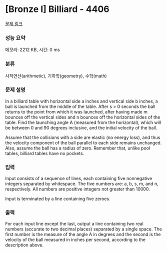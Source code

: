 # [Bronze I] Billiard - 4406 

[문제 링크](https://www.acmicpc.net/problem/4406) 

### 성능 요약

메모리: 2212 KB, 시간: 0 ms

### 분류

사칙연산(arithmetic), 기하학(geometry), 수학(math)

### 문제 설명

<p>In a billiard table with horizontal side a inches and vertical side b inches, a ball is launched from the middle of the table. After s > 0 seconds the ball returns to the point from which it was launched, after having made m bounces off the vertical sides and n bounces off the horizontal sides of the table. Find the launching angle A (measured from the horizontal), which will be between 0 and 90 degrees inclusive, and the initial velocity of the ball.</p>

<p>Assume that the collisions with a side are elastic (no energy loss), and thus the velocity component of the ball parallel to each side remains unchanged. Also, assume the ball has a radius of zero. Remember that, unlike pool tables, billiard tables have no pockets.</p>

### 입력 

 <p>Input consists of a sequence of lines, each containing five nonnegative integers separated by whitespace. The five numbers are: a, b, s, m, and n, respectively. All numbers are positive integers not greater than 10000.</p>

<p>Input is terminated by a line containing five zeroes.</p>

### 출력 

 <p>For each input line except the last, output a line containing two real numbers (accurate to two decimal places) separated by a single space. The first number is the measure of the angle A in degrees and the second is the velocity of the ball measured in inches per second, according to the description above.</p>

